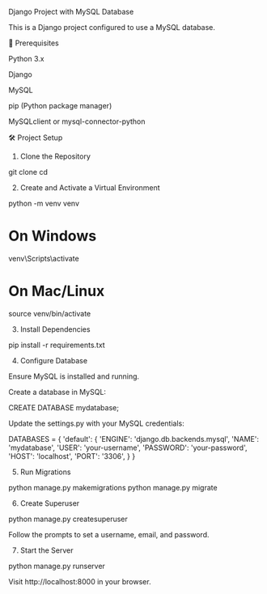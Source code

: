 Django Project with MySQL Database

This is a Django project configured to use a MySQL database.

🚀 Prerequisites

Python 3.x

Django

MySQL

pip (Python package manager)

MySQLclient or mysql-connector-python

🛠️ Project Setup

1. Clone the Repository

git clone <repository-url>
cd <project-directory>

2. Create and Activate a Virtual Environment

python -m venv venv
# On Windows
venv\Scripts\activate
# On Mac/Linux
source venv/bin/activate

3. Install Dependencies

pip install -r requirements.txt

4. Configure Database

Ensure MySQL is installed and running.

Create a database in MySQL:

CREATE DATABASE mydatabase;

Update the settings.py with your MySQL credentials:

DATABASES = {
    'default': {
        'ENGINE': 'django.db.backends.mysql',
        'NAME': 'mydatabase',
        'USER': 'your-username',
        'PASSWORD': 'your-password',
        'HOST': 'localhost',
        'PORT': '3306',
    }
}

5. Run Migrations

python manage.py makemigrations
python manage.py migrate

6. Create Superuser

python manage.py createsuperuser

Follow the prompts to set a username, email, and password.

7. Start the Server

python manage.py runserver

Visit http://localhost:8000 in your browser.
